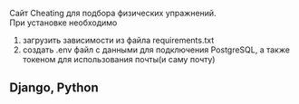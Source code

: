 Сайт Cheating для подбора физических упражнений.<br>
При установке необходимо
1. загрузить зависимости из файла requirements.txt
  2. создать .env файл с данными для подключения PostgreSQL, а также токеном для использования почты(и саму почту)<BR>
<h2>Django, Python

